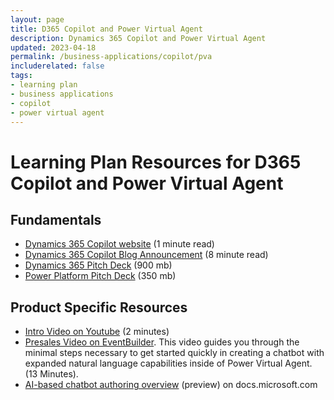 ```yaml
---
layout: page
title: D365 Copilot and Power Virtual Agent
description: Dynamics 365 Copilot and Power Virtual Agent
updated: 2023-04-18
permalink: /business-applications/copilot/pva
includerelated: false
tags:
- learning plan
- business applications
- copilot
- power virtual agent
---
```


# Learning Plan Resources for D365 Copilot and Power Virtual Agent

## **Fundamentals** 

* <a href="www.microsoft.com/en-us/ai/dynamics-365-ai/" target="_blank">Dynamics 365 Copilot website</a> (1 minute read)
* <a href="https://cloudblogs.microsoft.com/dynamics365/bdm/2023/03/06/introducing-microsoft-dynamics-365-copilot-bringing-next-generation-ai-to-every-line-of-business" target="_blank">Dynamics 365 Copilot Blog Announcement</a> (8 minute read)
* <a href="https://transform.microsoft.com/download?assetname=assets/Business%20Applications%20AI%20Seller%20Pitch%20Deck.pptx&download=1/" target="_blank">Dynamics 365 Pitch Deck</a> (900 mb)
* <a href="https://transform.microsoft.com/modernwork/download?assetname=assets%2FLow%20Code%20%2B%20AI%20Pitch%20Deck.pptx&download=1" target="_blank">Power Platform Pitch Deck</a> (350 mb)
  
## **Product Specific Resources** 

* <a href="https://www.youtube.com/watch?v=dh-LeowOV-E" target="_blank">Intro Video on Youtube</a> (2 minutes)
* <a href="https://msuspartners.eventbuilder.com/event/72198?source=D365Copilot" target="_blank"> Presales Video on EventBuilder</a>. This video guides you through the minimal steps necessary to get started quickly in creating a chatbot with expanded natural language capabilities inside of Power Virtual Agent. (13 Minutes).
* <a href="https://learn.microsoft.com/en-us/power-virtual-agents/nlu-gpt-overview" target="_blank"> AI-based chatbot authoring overview</a> (preview) on docs.microsoft.com
